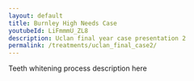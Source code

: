 ```yaml
---
layout: default
title: Burnley High Needs Case
youtubeId: LiFmmmU_ZL8
description: Uclan final year case presentation 2
permalink: /treatments/uclan_final_case2/
---
```

<object data="/assets/uclanfinalcase2.pdf" width="1000" height="1000" type='application/pdf'/>
Teeth whitening process description here
